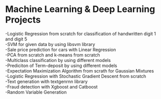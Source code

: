 # Machine Learning & Deep Learning Projects  
-Logistic Regression from scratch for classification of handwritten digit 1 and digit 5  
-SVM for given data by using libsvm library  
-Sale price prediction for cars with Linear Regression  
-PCA from scratch and k-means from scratch  
-Multiclass classification by using different models   
-Prediciton of Term-deposit by using different models  
-Expectation Maximization Algorithm from scrath for Gaussian Mixtures  
-Logistic Regression with Stochastic Gradient Descent from scratch  
-Text generation with textgenrnn library  
-Fraud detection with Xgboost and Catboost  
-Random Variable Generation
